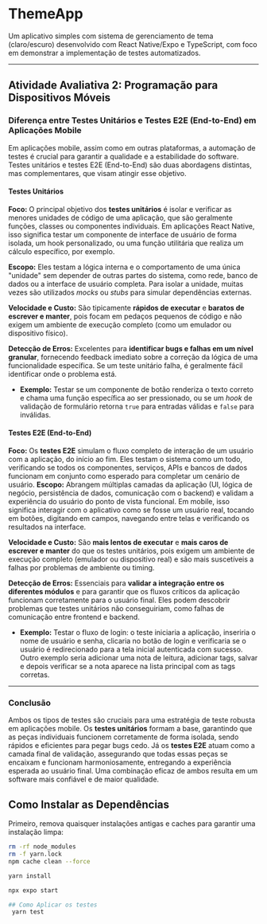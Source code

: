# ThemeApp

Um aplicativo simples com sistema de gerenciamento de tema (claro/escuro) desenvolvido com React Native/Expo e TypeScript, com foco em demonstrar a implementação de testes automatizados.

---

## **Atividade Avaliativa 2: Programação para Dispositivos Móveis**

### **Diferença entre Testes Unitários e Testes E2E (End-to-End) em Aplicações Mobile**

Em aplicações mobile, assim como em outras plataformas, a automação de testes é crucial para garantir a qualidade e a estabilidade do software. Testes unitários e testes E2E (End-to-End) são duas abordagens distintas, mas complementares, que visam atingir esse objetivo.

#### **Testes Unitários**

 **Foco:** O principal objetivo dos **testes unitários** é isolar e verificar as menores unidades de código de uma aplicação, que são geralmente funções, classes ou componentes individuais. Em aplicações React Native, isso significa testar um componente de interface de usuário de forma isolada, um hook personalizado, ou uma função utilitária que realiza um cálculo específico, por exemplo.

 **Escopo:** Eles testam a lógica interna e o comportamento de uma única "unidade" sem depender de outras partes do sistema, como rede, banco de dados ou a interface de usuário completa. Para isolar a unidade, muitas vezes são utilizados *mocks* ou *stubs* para simular dependências externas.

 **Velocidade e Custo:** São tipicamente **rápidos de executar** e **baratos de escrever e manter**, pois focam em pedaços pequenos de código e não exigem um ambiente de execução completo (como um emulador ou dispositivo físico).

 **Detecção de Erros:** Excelentes para **identificar bugs e falhas em um nível granular**, fornecendo feedback imediato sobre a correção da lógica de uma funcionalidade específica. Se um teste unitário falha, é geralmente fácil identificar onde o problema está.

* **Exemplo:** Testar se um componente de botão renderiza o texto correto e chama uma função específica ao ser pressionado, ou se um *hook* de validação de formulário retorna `true` para entradas válidas e `false` para inválidas.

#### **Testes E2E (End-to-End)**

 **Foco:** Os **testes E2E** simulam o fluxo completo de interação de um usuário com a aplicação, do início ao fim. Eles testam o sistema como um todo, verificando se todos os componentes, serviços, APIs e bancos de dados funcionam em conjunto como esperado para completar um cenário de usuário.
 **Escopo:** Abrangem múltiplas camadas da aplicação (UI, lógica de negócio, persistência de dados, comunicação com o backend) e validam a experiência do usuário do ponto de vista funcional. Em mobile, isso significa interagir com o aplicativo como se fosse um usuário real, tocando em botões, digitando em campos, navegando entre telas e verificando os resultados na interface.

 **Velocidade e Custo:** São **mais lentos de executar** e **mais caros de escrever e manter** do que os testes unitários, pois exigem um ambiente de execução completo (emulador ou dispositivo real) e são mais suscetíveis a falhas por problemas de ambiente ou timing.

 **Detecção de Erros:** Essenciais para **validar a integração entre os diferentes módulos** e para garantir que os fluxos críticos da aplicação funcionam corretamente para o usuário final. Eles podem descobrir problemas que testes unitários não conseguiriam, como falhas de comunicação entre frontend e backend.
 
 * **Exemplo:** Testar o fluxo de login: o teste iniciaria a aplicação, inseriria o nome de usuário e senha, clicaria no botão de login e verificaria se o usuário é redirecionado para a tela inicial autenticada com sucesso. Outro exemplo seria adicionar uma nota de leitura, adicionar tags, salvar e depois verificar se a nota aparece na lista principal com as tags corretas.

---

### **Conclusão**

Ambos os tipos de testes são cruciais para uma estratégia de teste robusta em aplicações mobile. Os **testes unitários** formam a base, garantindo que as peças individuais funcionem corretamente de forma isolada, sendo rápidos e eficientes para pegar bugs cedo. Já os **testes E2E** atuam como a camada final de validação, assegurando que todas essas peças se encaixam e funcionam harmoniosamente, entregando a experiência esperada ao usuário final. Uma combinação eficaz de ambos resulta em um software mais confiável e de maior qualidade.





## Como Instalar as Dependências

Primeiro, remova quaisquer instalações antigas e caches para garantir uma instalação limpa:

```bash
rm -rf node_modules
rm -f yarn.lock
npm cache clean --force

yarn install

npx expo start

## Como Aplicar os testes
 yarn test
